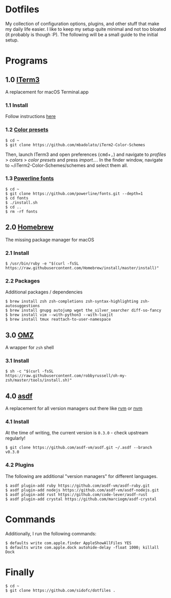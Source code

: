 # Dotfiles

My collection of configuration options, plugins, and other stuff that make my daily life easier.
I like to keep my setup quite minimal and not too bloated (it probably is though :P).
The following will be a small guide to the initial setup.

# Programs

## 1.0 [ITerm3](https://www.iterm2.com/version3.html)

A replacement for macOS Terminal.app

### 1.1 Install

Follow instructions [here](https://www.iterm2.com/version3.html)

### 1.2 [Color presets](https://github.com/mbadolato/iTerm2-Color-Schemes)

    $ cd ~
    $ git clone https://github.com/mbadolato/iTerm2-Color-Schemes

Then, launch ITerm3 and open preferences (<kbd>cmd</kbd>+<kbd>,</kbd>) and navigate to _profiles_ > _colors_ > _color presets_ and press _import..._. In the finder window, navigate to ~/iTerm2-Color-Schemes/schemes and select them all.

### 1.3 [Powerline fonts](https://github.com/powerline/fonts)

    $ cd ~
    $ git clone https://github.com/powerline/fonts.git --depth=1
    $ cd fonts
    $ ./install.sh
    $ cd ..
    $ rm -rf fonts

## 2.0 [Homebrew](https://brew.sh)

The missing package manager for macOS

### 2.1 Install

    $ /usr/bin/ruby -e "$(curl -fsSL https://raw.githubusercontent.com/Homebrew/install/master/install)"

### 2.2 Packages

Additional packages / dependencies

    $ brew install zsh zsh-completions zsh-syntax-highlighting zsh-autosuggestions
    $ brew install gnupg autojump wget the_silver_searcher diff-so-fancy
    $ brew install vim --with-python3 --with-luajit
    $ brew install tmux reattach-to-user-namespace

## 3.0 [OMZ](https://github.com/robbyrussell/oh-my-zsh)

A wrapper for `zsh` shell

### 3.1 Install

    $ sh -c "$(curl -fsSL https://raw.githubusercontent.com/robbyrussell/oh-my-zsh/master/tools/install.sh)"

## 4.0 [asdf](https://github.com/asdf-vm/asdf)

A replacement for all version managers out there like [rvm](https://rvm.io/) or [nvm](https://github.com/creationix/nvm)

### 4.1 Install

At the time of writing, the current version is `0.3.0` - check upstream regularly!

    $ git clone https://github.com/asdf-vm/asdf.git ~/.asdf --branch v0.3.0

### 4.2 Plugins

The following are additional "version managers" for different languages.

    $ asdf plugin-add ruby https://github.com/asdf-vm/asdf-ruby.git
    $ asdf plugin-add nodejs https://github.com/asdf-vm/asdf-nodejs.git
    $ asdf plugin-add rust https://github.com/code-lever/asdf-rust
    $ asdf plugin-add crystal https://github.com/marciogm/asdf-crystal

# Commands

Additionally, I run the following commands:

    $ defaults write com.apple.finder AppleShowAllFiles YES
    $ defaults write com.apple.dock autohide-delay -float 1000; killall Dock

# Finally

    $ cd ~
    $ git clone https://github.com/sidofc/dotfiles .
